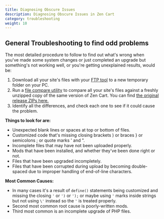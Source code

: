 ```yaml
---
title: Diagnosing Obscure Issues
description: Diagnosing Obscure Issues in Zen Cart 
category: troubleshooting
weight: 10
---
```


## General Troubleshooting to find odd problems

The most detailed procedure to follow to find out what's wrong when you've made some system changes or just completed an upgrade but something's not working well, or you're getting unexplained results, would be:

1.  Download all your site's files with your [FTP tool](/user/first_steps/useful_tools/#ftp-tools) to a new temporary folder on your PC.
2.  Run a [file compare utility](/user/first_steps/useful_tools/#file-comparison-utility) to compare all your site's files against a freshly unzipped copy of the same version of Zen Cart. You can find [the original release ZIPs here.](http://sourceforge.net/projects/zencart/files/)
3.  Identify all the differences, and check each one to see if it could cause the problem.

**Things to look for are:**

*   Unexpected blank lines or spaces at top or bottom of files.
*   Customized code that's missing closing brackets ) or braces } or semicolons ; or quote marks ' and ".
*   Incomplete files that may have not been uploaded properly.
*   Mods that have been installed, and whether they've been done right or not.
*   Files that have been upgraded incompletely.
*   Files that have been corrupted during upload by becoming double-spaced due to improper handling of end-of-line characters.

**Most Common Causes:**

*   In many cases it's a result of `define()` statements being customized and missing the closing `'` or `')` or `');` or maybe using `'` marks inside strings but not using `\'` instead so the `'` is treated properly.
*   Second most common root cause is poorly-written mods.
*   Third most common is an incomplete upgrade of PHP files.

